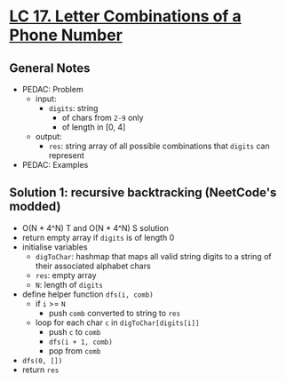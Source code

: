 # [LC 17. Letter Combinations of a Phone Number](https://leetcode.com/problems/letter-combinations-of-a-phone-number/)

## General Notes

- PEDAC: Problem
  - input:
    - `digits`: string
      - of chars from `2-9` only
      - of length in \[0, 4]
  - output:
    - `res`: string array of all possible combinations that `digits` can represent
- PEDAC: Examples

## Solution 1: recursive backtracking (NeetCode's modded)

- O(N \* 4^N) T and O(N \* 4^N) S solution
- return empty array if `digits` is of length 0
- initialise variables
  - `digToChar`: hashmap that maps all valid string digits to a string of their associated alphabet chars
  - `res`: empty array
  - `N`: length of `digits`
- define helper function `dfs(i, comb)`
  - if `i` >= `N`
    - push `comb` converted to string to `res`
  - loop for each char `c` in `digToChar[digits[i]]`
    - push `c` to `comb`
    - `dfs(i + 1, comb)`
    - pop from `comb`
- `dfs(0, [])`
- return `res`
